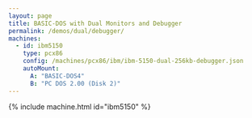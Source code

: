 ```yaml
---
layout: page
title: BASIC-DOS with Dual Monitors and Debugger
permalink: /demos/dual/debugger/
machines:
  - id: ibm5150
    type: pcx86
    config: /machines/pcx86/ibm/ibm-5150-dual-256kb-debugger.json
    autoMount:
      A: "BASIC-DOS4"
      B: "PC DOS 2.00 (Disk 2)"
---
```


{% include machine.html id="ibm5150" %}
